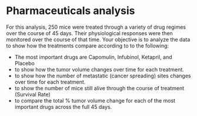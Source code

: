 # Pharmaceuticals analysis
For this analysis, 250 mice were treated through a variety of drug regimes over the course of 45 days. Their physiological responses were then monitored over the course of that time. Your objective is to analyze the data to show how the treatments compare according to to the following:
* The most important drugs are Capomulin, Infubinol, Ketapril, and Placebo
* to show how the tumor volume changes over time for each treatment.
* to show how the number of metastatic (cancer spreading) sites changes over time for each treatment.
* to show the number of mice still alive through the course of treatment (Survival Rate)
* to compare the total % tumor volume change for each of the most important drugs across the full 45 days.
